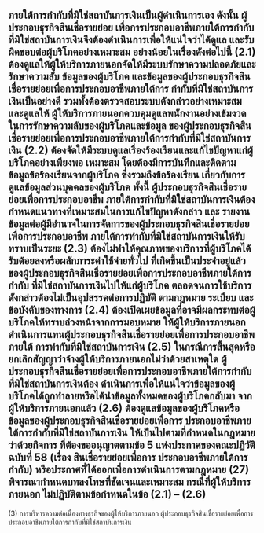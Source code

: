ภายใต้การกำกับที่มิใช่สถาบันการเงินเป็นผู้ดำเนินการเอง ดังนั้น ผู้ประกอบธุรกิจสินเชื่อรายย่อย
เพื่อการประกอบอาชีพภายใต้การกำกับที่มิใช่สถาบันการเงินจึงต้องดำเนินการเพื่อให้แน่ใจว่าได้ดูแล
และรับผิดชอบต่อผู้บริโภคอย่างเหมาะสม อย่างน้อยในเรื่องดังต่อไปนี้
(2.1) ต้องดูแลให้ผู้ให้บริการภายนอกจัดให้มีระบบรักษาความปลอดภัยและรักษาความลับ
ข้อมูลของผู้บริโภค และข้อมูลของผู้ประกอบธุรกิจสินเชื่อรายย่อยเพื่อการประกอบอาชีพภายใต้การ
กํากับที่มิใช่สถาบันการเงินเป็นอย่างดี รวมทั้งต้องตรวจสอบระบบดังกล่าวอย่างเหมาะสม และดูแลให้
ผู้ให้บริการภายนอกควบคุมดูแลพนักงานอย่างเข้มงวดในการรักษาความลับของผู้บริโภคและข้อมูล
ของผู้ประกอบธุรกิจสินเชื่อรายย่อยเพื่อการประกอบอาชีพภายใต้การกำกับที่มิใช่สถาบันการเงิน
(2.2) ต้องจัดให้มีระบบดูแลเรื่องร้องเรียนและแก้ไขปัญหาแก่ผู้บริโภคอย่างเพียงพอ
เหมาะสม โดยต้องมีการบันทึกและติดตามข้อมูลข้อร้องเรียนจากผู้บริโภค ซึ่งรวมถึงข้อร้องเรียน
เกี่ยวกับการดูแลข้อมูลส่วนบุคคลของผู้บริโภค ทั้งนี้ ผู้ประกอบธุรกิจสินเชื่อรายย่อยเพื่อการประกอบอาชีพ
ภายใต้การกํากับที่มิใช่สถาบันการเงินต้องกำหนดแนวทางที่เหมาะสมในการแก้ไขปัญหาดังกล่าว และ
รายงานข้อมูลต่อผู้มีอำนาจในการจัดการของผู้ประกอบธุรกิจสินเชื่อรายย่อยเพื่อการประกอบอาชีพ
ภายใต้การทํากับที่มิใช่สถาบันการเงินให้รับทราบเป็นระยะ
(2.3) ต้องไม่ทำให้คุณภาพของบริการที่ผู้บริโภคได้รับด้อยลงหรือผลักภาระค่าใช้จ่ายทั่วไป
ที่เกิดขึ้นเป็นประจำอยู่แล้วของผู้ประกอบธุรกิจสินเชื่อรายย่อยเพื่อการประกอบอาชีพภายใต้การกำกับ
ที่มิใช่สถาบันการเงินไปให้แก่ผู้บริโภค ตลอดจนการใช้บริการดังกล่าวต้องไม่เป็นอุปสรรคต่อการปฏิบัติ
ตามกฎหมาย ระเบียบ และข้อบังคับของทางการ
(2.4) ต้องเปิดเผยข้อมูลที่อาจมีผลกระทบต่อผู้บริโภคให้ทราบล่วงหน้าจากการมอบหมาย
ให้ผู้ให้บริการภายนอกดำเนินการแทนผู้ประกอบธุรกิจสินเชื่อรายย่อยเพื่อการประกอบอาชีพภายใต้
การทํากับที่มิใช่สถาบันการเงิน
(2.5) ในกรณีการสิ้นสุดหรือยกเลิกสัญญาว่าจ้างผู้ให้บริการภายนอกไม่ว่าด้วยสาเหตุใด
ผู้ประกอบธุรกิจสินเชื่อรายย่อยเพื่อการประกอบอาชีพภายใต้การกำกับที่มิใช่สถาบันการเงินต้อง
ดำเนินการเพื่อให้แน่ใจว่าข้อมูลของผู้บริโภคได้ถูกทำลายหรือได้นำข้อมูลทั้งหมดของผู้บริโภคกลับมา
จากผู้ให้บริการภายนอกแล้ว
(2.6) ต้องดูแลข้อมูลของผู้บริโภคหรือข้อมูลของผู้ประกอบธุรกิจสินเชื่อรายย่อยเพื่อการ
ประกอบอาชีพภายใต้การกำกับที่มิใช่สถาบันการเงิน ให้เป็นไปตามที่กำหนดในกฎหมายว่าด้วยกิจการ
ที่ต้องขออนุญาตตามข้อ 5 แห่งประกาศของคณะปฏิวัติ ฉบับที่ 58 (เรื่อง สินเชื่อรายย่อยเพื่อการ
ประกอบอาชีพภายใต้การกำกับ) หรือประกาศที่ได้ออกเพื่อการดำเนินการตามกฎหมาย
(27) พิจารณากำหนดบทลงโทษที่ชัดเจนและเหมาะสม กรณีที่ผู้ให้บริการภายนอก
ไม่ปฏิบัติตามข้อกําหนดในข้อ (2.1) – (2.6)
-
(3) การบริหารความต่อเนื่องทางธุรกิจของผู้ให้บริการภายนอก
ผู้ประกอบธุรกิจสินเชื่อรายย่อยเพื่อการประกอบอาชีพภายใต้การกำกับที่มิใช่สถาบันการเงิน
